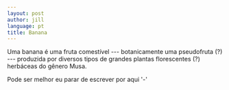 ```yaml
---
layout: post
author: jill
language: pt
title: Banana
---
```

Uma banana é uma fruta comestível --- botanicamente uma pseudofruta (?) --- produzida por diversos tipos de grandes plantas florescentes (?) herbáceas do gênero Musa.

Pode ser melhor eu parar de escrever por aqui '-'
